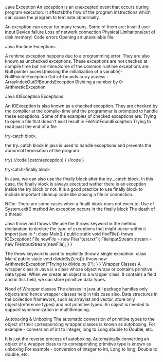Java Exception
  An exception is an unexcepted event that occurs during program execution. It affectsbthe flow of the program instructions which can cause the program to teminate abnormally.

An exception can occur for many resons. Some of them are:
  Invalid user input 
  Device failure
  Loss of network connection
  Physical Limitations(out of disk memory)
  Code errors
  Opening an unavailable file.

Java Runtime Exceptions

A runtime exception happens due to a programming error. They are also known as unchecked exceptions.
These exceptions are not checked at compile time but run-time.Some of the common runtime exceptions are:
  Null pointer access(missing the initialization of a variable)-NullPointerException
  Out-of-bounds array access - ArrayIndexOutOfBoundsException
  Dividing a number by 0- ArithmeticException

Java IOException Exceptions

An IOException is also known as a checked exception. They are checked by the compiler at the compile-time and the programmer is prompted to handle these exceptions.
Some of the examples of checked exceptions are:
  Trying to open a file that doesn't exist result in FileNotFoundException
  Trying to read past the end of a file

try-catch block

the try..catch block in java is used to handle exceptions and prevents the abnormal termination of the program

try{
//code
}catch(exception)
{
//code
}

try-catch-finally block

In Java, we can also use the finally block after the try...catch block.
In this case, the finally vlock is always executed wether there is an exception inside the try block or not.
It is a good practice to use finally block to include important cleanup code like closing a file or connection.

NOte: There are some cases when a finallt block does not execute:
  Use of System.exit() method
  An exception occurs in the finally block
  The death of a thread

Java throw and throws
  We use the throws keyword in the method declaration to declare the type of exceptions that might occur within it
  import java.io.*;
  class Main()
  {
    public static void findFile() thows IOException{
      File newFile = new File("test.txt");
      FileInputStream stream = new FileInputStream(newFile);
    }
  }

  The throw keyword is used to explicitly throw a single exception.
  class Main{
  public static void divideByZero(){
  throw new ArithmeticException("Trying to divide by 0");
  }
  }
  Wrapper Classes 
    A wrapper class in Java is a class whose object wraps or contains primitive data types. When we create an object to a wrapper class, it contains a field and in this field, we can store primitive data types.

Need of Wrapper classes
  The classes in java.util package handles only objects and hence wrapper classes help in this case also.
  Data structures in the collection framework, such as arraylist and vector, store only objects(reference types) and not primitive types.
  An object is needed to support synchronization in multithreading.

Autoboxing & Unboxing 
  The automatic conversion of primitive types to the object of their corresponding wrapper classes is known as autoboxing. For example - conversion of int to integer, long to Long double to Double, etc.

  It is just the reverse process of autoboxing. Automatically converting an object of a wrapper class to its corresponding primitive type is known as unboxing.For example - conversion of integer to int, Long to long, Double to double, etc.
